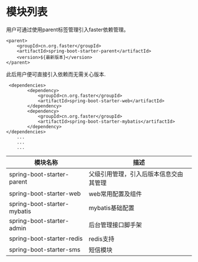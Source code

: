 # 模块列表
用户可通过使用parent标签管理引入faster依赖管理。

```
<parent>
    <groupId>cn.org.faster</groupId>
    <artifactId>spring-boot-starter-parent</artifactId>
    <version>${最新版本}</version>
</parent>
```

此后用户便可直接引入依赖而无需关心版本.

```
 <dependencies>
        <dependency>
            <groupId>cn.org.faster</groupId>
            <artifactId>spring-boot-starter-web</artifactId>
        </dependency>
        <dependency>
            <groupId>cn.org.faster</groupId>
            <artifactId>spring-boot-starter-mybatis</artifactId>
        </dependency>
</dependencies>
    ...
    ...
    ...
```

模块名称|描述
---|---
spring-boot-starter-parent| 父级引用管理，引入后版本信息交由其管理
spring-boot-starter-web|web常用配置及组件
spring-boot-starter-mybatis|mybatis基础配置
spring-boot-starter-admin|后台管理接口脚手架
spring-boot-starter-redis|redis支持
spring-boot-starter-sms|短信模块

